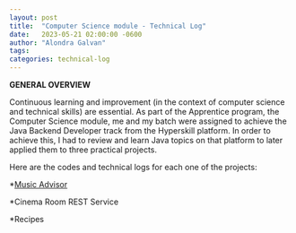 ```yaml
---
layout: post
title:  "Computer Science module - Technical Log"
date:   2023-05-21 02:00:00 -0600
author: "Alondra Galvan"
tags:
categories: technical-log
---
```


**GENERAL OVERVIEW**


Continuous learning and improvement (in the context of computer science and technical skills) are essential.
As part of the Apprentice program, the Computer Science module, me and my batch were assigned to achieve the Java Backend Developer track from the Hyperskill platform. In order to achieve this, I had to review and learn Java topics on that platform to later applied them to three practical projects.

Here are the codes and technical logs for each one of the projects:

*[Music Advisor](https://raw.githubusercontent.com/alond-ra/github.io/main/_posts/_subpost/2023-05-21-Technical-Log-Music-Advisor.markdow)


*Cinema Room REST Service

*Recipes


